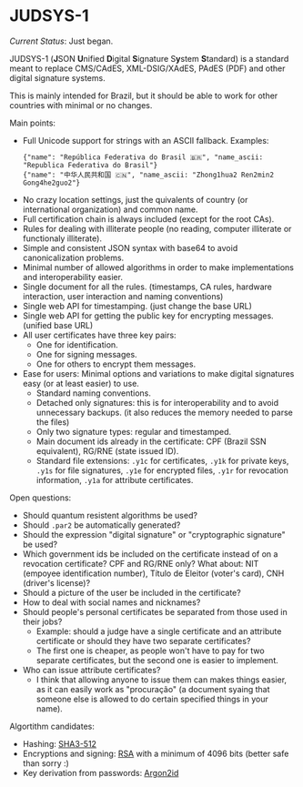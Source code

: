 # JUDSYS-1

*Current Status*: Just began.

JUDSYS-1 (**J**SON **U**nified **D**igital **S**ignature S**y**stem **S**tandard) is a standard meant to replace CMS/CAdES, XML-DSIG/XAdES, PAdES (PDF) and other digital signature systems.

This is mainly intended for Brazil, but it should be able to work for other countries with minimal or no changes.

Main points:

  * Full Unicode support for strings with an ASCII fallback. Examples:
    ```
    {"name": "República Federativa do Brasil 🇧🇷", "name_ascii: "Republica Federativa do Brasil"}
    {"name": "中华人民共和国 🇨🇳", "name_ascii: "Zhong1hua2 Ren2min2 Gong4he2guo2"}
    ```
  * No crazy location settings, just the quivalents of country (or international organization) and common name.
  * Full certification chain is always included (except for the root CAs).
  * Rules for dealing with illiterate people (no reading, computer illiterate or functionaly illiterate).
  * Simple and consistent JSON syntax with base64 to avoid canonicalization problems.
  * Minimal number of allowed algorithms in order to make implementations and interoperability easier.
  * Single document for all the rules. (timestamps, CA rules, hardware interaction, user interaction and naming conventions)
  * Single web API for timestamping. (just change the base URL)
  * Single web API for getting the public key for encrypting messages. (unified base URL)
  * All user certificates have three key pairs:
    * One for identification.
    * One for signing messages.
    * One for others to encrypt them messages.
  * Ease for users: Minimal options and variations to make digital signatures easy (or at least easier) to use.
    * Standard naming conventions.
    * Detached only signatures: this is for interoperability and to avoid unnecessary backups. (it also reduces the memory needed to parse the files)
    * Only two signature types: regular and timestamped.
    * Main document ids already in the certificate: CPF (Brazil SSN equivalent), RG/RNE (state issued ID).
    * Standard file extensions: `.y1c` for certificates, `.y1k` for private keys, `.y1s` for file signatures, `.y1e` for encrypted files, `.y1r` for revocation information, `.y1a` for attribute certificates.

Open questions:

  * Should quantum resistent algorithms be used?
  * Should `.par2` be automatically generated?
  * Should the expression "digital signature" or "cryptographic signature" be used?
  * Which government ids be included on the certificate instead of on a revocation certificate? CPF and RG/RNE only? What about: NIT (empoyee identification number), Título de Eleitor (voter's card), CNH (driver's license)?
  * Should a picture of the user be included in the certificate?
  * How to deal with social names and nicknames?
  * Should people's personal certificates be separated from those used in their jobs?
    * Example: should a judge have a single certificate and an attribute certificate or should they have two separate certificates? 
    * The first one is cheaper, as people won't have to pay for two separate certificates, but the second one is easier to implement.
  * Who can issue attribute certificates?
    * I think that allowing anyone to issue them can makes things easier, as it can easily work as "procuração" (a document syaing that someone else is allowed to do certain specified things in your name).

Algortithm candidates:

  * Hashing: [SHA3-512](https://en.wikipedia.org/wiki/SHA-3)
  * Encryptions and signing: [RSA](https://en.wikipedia.org/wiki/RSA_(cryptosystem)) with a minimum of 4096 bits (better safe than sorry :)
  * Key derivation from passwords: [Argon2id](https://en.wikipedia.org/wiki/Argon2)
